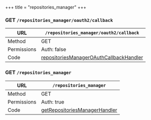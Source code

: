 +++
title = "repositories_manager"
+++


### GET `/repositories_manager/oauth2/callback`

URL         | **`/repositories_manager/oauth2/callback`**
----------- |----------
Method      | GET     
Permissions |  Auth: false
Code        | [repositoriesManagerOAuthCallbackHandler](https://github.com/ovh/cds/search?q=%22func+%28api+*API%29+repositoriesManagerOAuthCallbackHandler%22)
    









### GET `/repositories_manager`

URL         | **`/repositories_manager`**
----------- |----------
Method      | GET     
Permissions |  Auth: true
Code        | [getRepositoriesManagerHandler](https://github.com/ovh/cds/search?q=%22func+%28api+*API%29+getRepositoriesManagerHandler%22)
    









